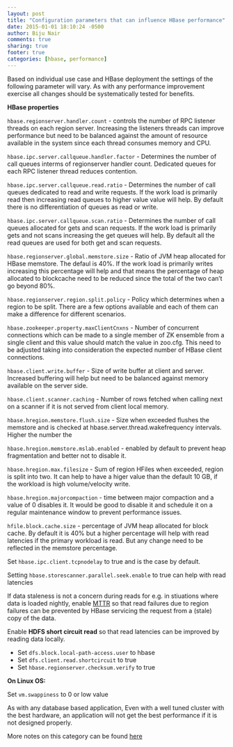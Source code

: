 ```yaml
---
layout: post
title: "Configuration parameters that can influence HBase performance"
date: 2015-01-01 18:10:24 -0500
author: Biju Nair
comments: true
sharing: true
footer: true
categories: [hbase, performance]
---
```

Based on individual use case and HBase deployment the settings of the following parameter will vary. As with any performance improvement exercise all changes should be systematically tested for benefits.
<!--more-->
**HBase properties**

``hbase.regionserver.handler.count`` - controls the number of RPC listener threads on each region server. Increasing the listeners threads can improve performance but need to be balanced against the amount of resource available in the system since each thread consumes memory and CPU.

``hbase.ipc.server.callqueue.handler.factor`` - Determines the number of call queues interms of regionserver handler count. Dedicated queues for each RPC listener thread reduces contention.

``hbase.ipc.server.callqueue.read.ratio`` - Determines the number of call queues dedicated to read and write requests. If the work load is primarily read then increasing read queues to higher value value will help. By default there is no differentiation of queues as read or write.

``hbase.ipc.server.callqueue.scan.ratio`` - Determines the number of call queues allocated for gets and scan requests. If the work load is primarily gets and not scans increasing the get queues will help. By default all the read queues are used for both get and scan requests.

``hbase.regionserver.global.memstore.size`` - Ratio of JVM heap allocated for HBase memstore. The defaul is 40%. If the work load is primarily writes increasing this percentage will help and that means the percentage of heap allocated to blockcache need to be reduced since the total of the two can’t go beyond 80%.

``hbase.regionserver.region.split.policy`` - Policy which determines when a region to be split. There are a few options available and each of them can make a difference for different scenarios. 

``hbase.zookeeper.property.maxClientCnxns`` - Number of concurrent connections which can be made to a single member of ZK ensemble from a single client and this value should match the value in zoo.cfg. This need to be adjusted taking into consideration the expected number of HBase client connections.  

``hbase.client.write.buffer`` - Size of write buffer at client and server. Increased buffering will help but need to be balanced against memory available on the server side.

``hbase.client.scanner.caching`` - Number of rows fetched when calling next on a scanner if it is not served from client local memory.

``hbase.hregion.memstore.flush.size`` - Size when exceeded flushes the memstore and is checked at hbase.server.thread.wakefrequency intervals. Higher the number the 

``hbase.hregion.memstore.mslab.enabled`` - enabled by default to prevent heap fragmentation and better not to disable it.

``hbase.hregion.max.filesize`` - Sum of region HFiles when exceeded, region is split into two. It can help to have a higer value than the default 10 GB, if the workload is high volume/velocity write.

``hbase.hregion.majorcompaction`` - time between major compaction and a value of 0 disables it. It would be good to disable it and schedule it on a regular maintenance window to prevent performance issues.

``hfile.block.cache.size`` - percentage of JVM heap allocated for block cache. By default it is 40% but a higher percentage will help with read latencies if the primary workload is read. But any change need to be reflected in the memstore percentage.

Set ``hbase.ipc.client.tcpnodelay`` to true and is the case by default. 

Setting ``hbase.storescanner.parallel.seek.enable`` to true can help with read latencies

If data staleness is not a concern during reads for e.g. in stiuations where data is loaded nightly, enable [MTTR](https://issues.apache.org/jira/browse/HBASE-10070) so that read failures due to region failures can be prevented by HBase servicing the request from a (stale) copy of the data.

Enable **HDFS short circuit read** so that read latencies can be improved by reading data locally.

- Set ``dfs.block.local-path-access.user`` to hbase
- Set ``dfs.client.read.shortcircuit`` to true                
- Set ``hbase.regionserver.checksum.verify`` to true
                 
**On Linux OS:**

Set ``vm.swappiness`` to 0 or low value

As with any database based application, Even with a well tuned cluster with the best hardware, an application will not get the best performance if it is not designed properly.

More notes on this category can be found [here](http://blog.asquareb.com/blog/categories/hbase/)
